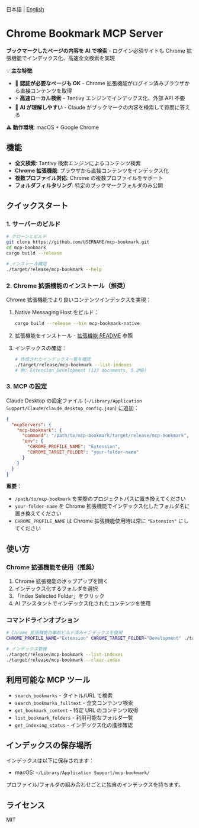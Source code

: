 日本語 | [English](README.md)

# Chrome Bookmark MCP Server

**ブックマークしたページの内容を AI で検索** - ログイン必須サイトも Chrome 拡張機能でインデックス化、高速全文検索を実現

💡 **主な特徴**:
- 🔐 **認証が必要なページも OK** - Chrome 拡張機能がログイン済みブラウザから直接コンテンツを取得
- ⚡ **高速ローカル検索** - Tantivy エンジンでインデックス化、外部 API 不要
- 🎯 **AI が理解しやすい** - Claude がブックマークの内容を検索して質問に答える

**⚠️ 動作環境**: macOS + Google Chrome

## 機能

- **全文検索**: Tantivy 検索エンジンによるコンテンツ検索
- **Chrome 拡張機能**: ブラウザから直接コンテンツをインデックス化
- **複数プロファイル対応**: Chrome の複数プロファイルをサポート
- **フォルダフィルタリング**: 特定のブックマークフォルダのみ公開

## クイックスタート

### 1. サーバーのビルド

```bash
# クローンとビルド
git clone https://github.com/USERNAME/mcp-bookmark.git
cd mcp-bookmark
cargo build --release

# インストール確認
./target/release/mcp-bookmark --help
```

### 2. Chrome 拡張機能のインストール（推奨）

Chrome 拡張機能でより良いコンテンツインデックスを実現：

1. Native Messaging Host をビルド：
   ```bash
   cargo build --release --bin mcp-bookmark-native
   ```

2. 拡張機能をインストール - [拡張機能 README](bookmark-indexer-extension/README.md) 参照

3. インデックスの確認：
   ```bash
   # 作成されたインデックス一覧を確認
   ./target/release/mcp-bookmark --list-indexes
   # 例: Extension_Development (123 documents, 5.2MB)
   ```

### 3. MCP の設定

Claude Desktop の設定ファイル (`~/Library/Application Support/Claude/claude_desktop_config.json`) に追加：

```json
{
  "mcpServers": {
    "mcp-bookmark": {
      "command": "/path/to/mcp-bookmark/target/release/mcp-bookmark",
      "env": {
        "CHROME_PROFILE_NAME": "Extension",
        "CHROME_TARGET_FOLDER": "your-folder-name"
      }
    }
  }
}
```

**重要**：
- `/path/to/mcp-bookmark` を実際のプロジェクトパスに置き換えてください
- `your-folder-name` を Chrome 拡張機能でインデックス化したフォルダ名に置き換えてください
- `CHROME_PROFILE_NAME` は Chrome 拡張機能使用時は常に `"Extension"` にしてください

## 使い方

### Chrome 拡張機能を使用（推奨）

1. Chrome 拡張機能のポップアップを開く
2. インデックス化するフォルダを選択
3. 「Index Selected Folder」をクリック
4. AI アシスタントでインデックス化されたコンテンツを使用

### コマンドラインオプション

```bash
# Chrome 拡張機能の事前ビルド済みインデックスを使用
CHROME_PROFILE_NAME="Extension" CHROME_TARGET_FOLDER="Development" ./target/release/mcp-bookmark

# インデックス管理
./target/release/mcp-bookmark --list-indexes
./target/release/mcp-bookmark --clear-index
```

## 利用可能な MCP ツール

- `search_bookmarks` - タイトル/URL で検索
- `search_bookmarks_fulltext` - 全文コンテンツ検索
- `get_bookmark_content` - 特定 URL のコンテンツ取得
- `list_bookmark_folders` - 利用可能なフォルダ一覧
- `get_indexing_status` - インデックス化の進捗確認

## インデックスの保存場所

インデックスは以下に保存されます：
- macOS: `~/Library/Application Support/mcp-bookmark/`

プロファイル/フォルダの組み合わせごとに独自のインデックスを持ちます。

## ライセンス

MIT